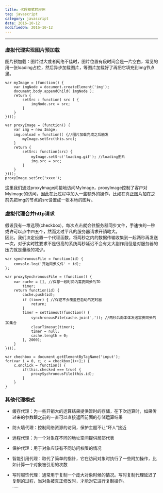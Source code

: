 ```yaml
---
title: 代理模式的应用
tag: javascript
category: javascript
date: 2016-10-12
modifiedOn: 2016-10-12
---
```

* * *

### 虚拟代理实现图片预加载

图片预加载：图片过大或者网络不佳时，图片位置有段时间会是一片空白，常见的用一张loading占位，然后异步加载图片，等图片加载好了再把它填充到img节点里。

    
    
    var myImage = (function() {
        var imgNode = document.createElement('img');
        document.body.appendChild( imgNode );
        return {
            setSrc : function( src ) {
                imgNode.src = src;
            }
        }
    })();
    
    var proxyImage = (function() {
        var img = new Image;
        img.onload = function() {//图片加载完成之后触发
            myImage.setSrc(this.src);
        }
        return {
            setSrc: function(src) {
                myImage.setSrc('loading.gif'); //loading图片
                img.src = src;
            }
        }
    })();
    proxyImage.setSrc('xxxx');

这里我们通过proxyImage间接地访问MyImage，proxyImage控制了客户对MyImage的访问，因此在此过程中加入一些额外的操作，比如在真正图片加在之前先把img的节点的src设置成一张本地的图片。

### 虚拟代理合并http请求

假设我有一堆选项(checkbox)，每次点击就会往服务器同步文件，手速快的一秒或许可以点中四五个，然而太过平凡的服务器请求开销略大。  
因此，我们决定设置一个代理函数，将两秒之内的数据传输收集到一起两秒再发送一次，对于实时性要求不是很高的系统两秒延迟不会有太大副作用但是对服务器的压力就是量级的减少。

    
    
    var synchronousFile = function(id) {
        console.log('开始同步文件' + id);
    };
    
    var proxySynchronousFile = (function() {
        var cache = [], //保存一段时间内需要同步的ID
            timer;
        return function(id) {
            cache.push(id);
            if (timer) { //保证不会覆盖已启动的定时器
                return;
            }
            timer = setTimeout(function() {
                synchronousFile(cache.join(',')); //两秒后向本体发送需要同步的ID集合
                clearTimeout(timer);
                timer = null;
                cache.length = 0;
            }, 2000);
        }
    })();
    
    var chechbox = document.getElementByTagName('input');
    for(var i = 0, c; c = checkbox[i++];) {
        c.onclick = function() {
            if(this.checked === true) {
                proxySychronousFile(this.id);
            }
        }
    }

### 其他代理模式

  * 缓存代理：为一些开销大的运算结果提供暂时的存储，在下次运算时，如果传过来的参数跟之前的一直可以直接返回前面的存储运算结果

  * 防火墙代理：控制网络资源的访问，保护主题不让“坏人”接近

  * 远程代理：为一个对象在不同的地址空间提供局部代表

  * 保护代理：用于对象应该有不同访问权限的情况

  * 智能引用代理：取代了简单的指针，它在访问对象时执行了一些附加操作，比如计算一个对象被引用的次数

  * 写时服饰代理：通常用于复制一个庞大对象时候的情况。写时复制代理延迟了复制的过程，当对象被真正修改时，才能对它进行复制操作。  
.....

